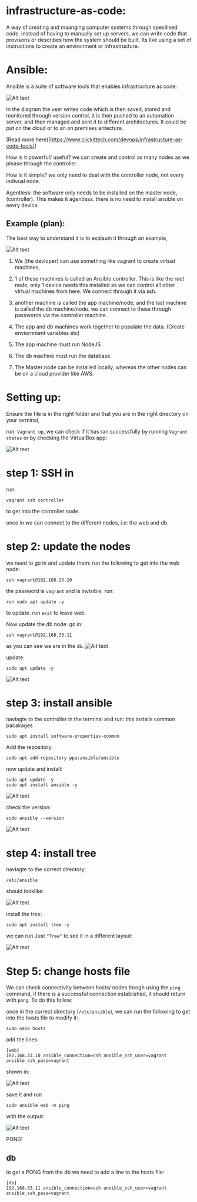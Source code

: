 # infrastructure-as-code: 

A way of creating and maanging computer systems through specilised code. instead of having to manually set up servers, we can write code that provisons or describes how the system should be built. Its like using a set of instructions to create an environment or infrastructure. 


# Ansible:
Ansible is a suite of software tools that enables infrastructure as code.


![Alt text](images/Infrastructure-as-code-diagram-57-1024x783.jpg)

In the diagram the user writes code which is then saved, stored and monitored through version control, it is then pushed to an automation server, and then managed and sent it to different architectures. It could be put on the cloud or to an on premises aritecture. 

(Read more here)[https://www.clickittech.com/devops/infrastructure-as-code-tools/]

How is it powerful/ useful? we can create and control as many nodes as we please through the controller. 

How is it simple? we only need to deal with the controller node, not every indivual node. 

Agentless: the software only needs to be installed on the master node, (controller). This makes it agentless. there is no need to install ansible on eevry device. 

## Example (plan):

The best way to understand it is to explauin it through an example, 

![Alt text](images/Screenshot%202023-06-05%20135625.png)

1. We (the devloper) can use something like vagrant to create virtual machines, 

2. 1 of these machines is called an Ansible controller. This is like the root node, only 1 device needs this installed as we can control all other virtual machines from here. We connect through it via ssh. 

3. another machine is called the app machine/node, and the last machine is called the db machine/node. we can connect to these through passwords via the controller machine. 

4. The app and db machines work together to populate the data. (Create enviornment variables etc)

5. The app machine must run NodeJS 
6. The db machine must run the database. 

7. The Master node can be installed locally, whereas the other nodes can be on a cloud provider like AWS.

# Setting up:

Ensure the file is in the right folder and that you are in the right directory on your terminal,

run: `Vagrant up`, we can check if it has ran successfully by running `Vagrant status` or by checking the VirtualBox app:

![Alt text](images/Screenshot%202023-06-05%20142412.png)

# step 1: SSH in

run: 
```
vagrant ssh controller
```
to get into the controller node. 

once in we can connect to the different nodes, i.e: the web and db. 

# step 2: update the nodes

we need to go in and update them:
run the following to get into the web node:
```
ssh vagrant@192.168.33.10
```
the password is `vagrant` and is invisible.
run:
```
run sudo apt update -y 
```
to update. run `exit` to leave web.

Now update the db node: go in:
```
ssh vagrant@192.168.33.11
```
as you can see we are in the `db`. 
![Alt text](images/Screenshot%202023-06-05%20152426.png)

update: 
```
sudo apt update -y
```

![Alt text](images/Screenshot%202023-06-05%20150044.png)

# step 3: install ansible

naviagte to the controller in the terminal and run:
this installs common pacakages
```
sudo apt install software-properties-common
```
Add the repository:
```
sudo apt-add-repository ppa:ansible/ansible
```
now update and install:
```
sudo apt update -y
sudo apt install ansible -y
```

![Alt text](images/Screenshot%202023-06-05%20150533.png)

check the version:
```
sudo ansible --version
```

![Alt text](images/Screenshot%202023-06-05%20150612.png)

# step 4: install tree

naviagte to the correct directory:
```
/etc/ansible
```
should looklike:

![Alt text](images/Screenshot%202023-06-05%20150743.png)

install the tree:
```
sudo apt install tree -y
```

we can run Just `"Tree"` to see it in a different layout:

![Alt text](images/Screenshot%202023-06-05%20150902.png)

# Step 5: change hosts file

We can check connectivity between hosts/ nodes throgh using the `ping` command, if there is a successful connection established, it should return with `pong`. To do this follow:

once in the correct directory (`/etc/ansible`), we can run the following to get into the hosts file to modify it:
```
sudo nano hosts
```

add the lines:
```
[web]
192.168.33.10 ansible_connection=ssh ansible_ssh_user=vagrant ansible_ssh_pass=vagrant
```
shown in:

![Alt text](images/Screenshot%202023-06-05%20145739.png)

save it and run 
```
sudo ansible web -m ping
```
with the output:

![Alt text](images/Screenshot%202023-06-05%20151232.png)

PONG!

## db

to get a PONG from the db we need to add a line to the hosts file:
```
[db]
192.168.33.11 ansible_connection=ssh ansible_ssh_user=vagrant ansible_ssh_pass=vagrant
```

